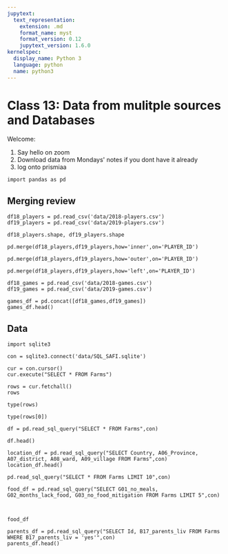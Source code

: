 ```yaml
---
jupytext:
  text_representation:
    extension: .md
    format_name: myst
    format_version: 0.12
    jupytext_version: 1.6.0
kernelspec:
  display_name: Python 3
  language: python
  name: python3
---
```


# Class 13: Data from mulitple sources and Databases 

Welcome:

1. Say hello on zoom
1. Download data from Mondays' notes if you dont have it already
1. log onto prismiaa

```{code-cell} ipython3
import pandas as pd
```

<!-- annotate: Merging review --> 
## Merging review

```{code-cell} ipython3
df18_players = pd.read_csv('data/2018-players.csv')
df19_players = pd.read_csv('data/2019-players.csv')
```

```{code-cell} ipython3
df18_players.shape, df19_players.shape
```

```{code-cell} ipython3
pd.merge(df18_players,df19_players,how='inner',on='PLAYER_ID')
```

```{code-cell} ipython3
pd.merge(df18_players,df19_players,how='outer',on='PLAYER_ID')
```

```{code-cell} ipython3
pd.merge(df18_players,df19_players,how='left',on='PLAYER_ID')
```

```{code-cell} ipython3
df18_games = pd.read_csv('data/2018-games.csv')
df19_games = pd.read_csv('data/2019-games.csv')
```

```{code-cell} ipython3
games_df = pd.concat([df18_games,df19_games])
games_df.head()
```

<!-- annotate: Data --> 
## Data

```{code-cell} ipython3
import sqlite3 
```

```{code-cell} ipython3
con = sqlite3.connect('data/SQL_SAFI.sqlite')
```

```{code-cell} ipython3
cur = con.cursor()
cur.execute("SELECT * FROM Farms")
```

```{code-cell} ipython3
rows = cur.fetchall()
rows
```

```{code-cell} ipython3
type(rows)
```

```{code-cell} ipython3
type(rows[0])
```

```{code-cell} ipython3
df = pd.read_sql_query("SELECT * FROM Farms",con)
```

```{code-cell} ipython3
df.head()
```

```{code-cell} ipython3
location_df = pd.read_sql_query("SELECT Country, A06_Province, A07_district, A08_ward, A09_village FROM Farms",con)
location_df.head()
```

```{code-cell} ipython3
pd.read_sql_query("SELECT * FROM Farms LIMIT 10",con)
```

```{code-cell} ipython3
food_df = pd.read_sql_query("SELECT G01_no_meals, G02_months_lack_food, G03_no_food_mitigation FROM Farms LIMIT 5",con)



```

```{code-cell} ipython3
food_df
```

```{code-cell} ipython3
parents_df = pd.read_sql_query("SELECT Id, B17_parents_liv FROM Farms WHERE B17_parents_liv = 'yes'",con)
parents_df.head()
```

```{code-cell} ipython3

```

```{code-cell} ipython3

```
